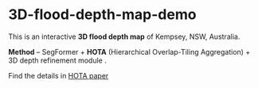 # 3D-flood-depth-map-demo
This is an interactive **3D flood depth map** of Kempsey, NSW, Australia.

**Method** – SegFormer + **HOTA** (Hierarchical Overlap-Tiling Aggregation) + 3D depth refinement module .  

Find the details in [HOTA paper](https://doi.org/10.48550/arXiv.2507.07585)

